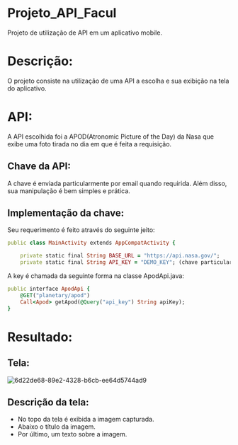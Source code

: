 # Projeto_API_Facul
Projeto de utilização de API em um aplicativo mobile.

# Descrição: 
O projeto consiste na utilização de uma API a escolha e sua exibição na tela do aplicativo.

# API:
A API escolhida foi a APOD(Atronomic Picture of the Day) da Nasa que exibe uma foto tirada no dia em que é feita a requisição.

<h2>Chave da API: </h2>
A chave é enviada particularmente por email quando requirida. Além disso, sua manipulação é bem simples e prática.

<h2>Implementação da chave: </h2>
Seu requerimento é feito através do seguinte jeito:

``` ruby
public class MainActivity extends AppCompatActivity {

    private static final String BASE_URL = "https://api.nasa.gov/";
    private static final String API_KEY = "DEMO_KEY"; (chave particular)
```

A key é chamada da seguinte forma na classe ApodApi.java:

``` ruby
public interface ApodApi {
    @GET("planetary/apod")
    Call<Apod> getApod(@Query("api_key") String apiKey);
}
```

# Resultado: 

<h2>Tela: </h2>

![6d22de68-89e2-4328-b6cb-ee64d5744ad9](https://github.com/user-attachments/assets/c4f9994d-725a-4c99-a107-82f2fc686d45)

<h2>Descrição da tela: </h2>

 - No topo da tela é exibida a imagem capturada.
 - Abaixo o título da imagem.
 - Por último, um texto sobre a imagem.
